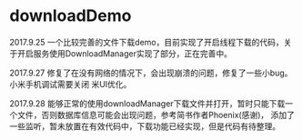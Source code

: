 # downloadDemo

2017.9.25
一个比较完善的文件下载demo，目前实现了开启线程下载的代码，关于开启服务使用DownloadManager实现了部分，正在完善中。

2017.9.27
修复了在没有网络的情况下，会出现崩溃的问题，修复了一些小bug。小米手机调试需要关闭 米UI优化。

2017.9.28
能够正常的使用downloadManager下载文件并打开，暂时只能下载一个文件，否则数据库信息可能会出现问题，参考简书作者Phoenix(感谢)，
 添加了一些监听，暂未放置在有效代码中，下载功能已经实现，但是代码有待整理。